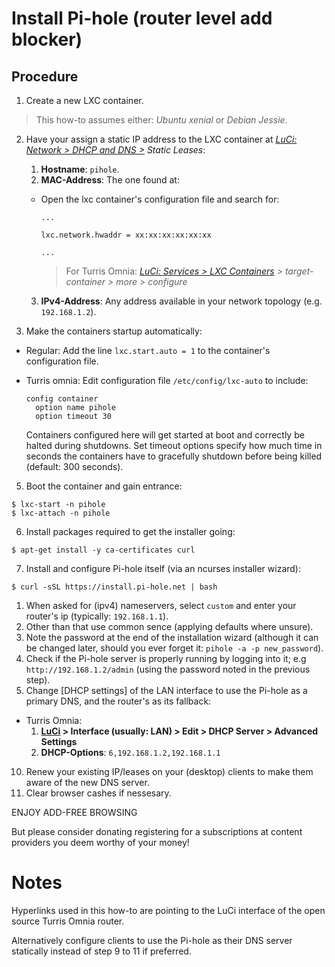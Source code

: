 # Install Pi-hole (router level add blocker)

## Procedure

1. Create a new LXC container.

  > This how-to assumes either: _Ubuntu xenial_ or _Debian Jessie_.

2. Have your assign a static IP address to the LXC container at *[LuCi: Network > DHCP and DNS >][1] Static Leases*:
    1. **Hostname**: `pihole`.
    2. **MAC-Address**: The one found at:
      - Open the lxc container's configuration file and search for:

        ```
        ...

        lxc.network.hwaddr = xx:xx:xx:xx:xx:xx

        ...
        ```
        > For Turris Omnia: *[LuCi: Services > LXC Containers][2] > target-container > more > configure*

    3. **IPv4-Address**: Any address available in your network topology (e.g. `192.168.1.2`).
4. Make the containers startup automatically:
  - Regular: Add the line `lxc.start.auto = 1` to the container's configuration file.
  - Turris omnia: Edit configuration file `/etc/config/lxc-auto` to include:

    ```shell
    config container
      option name pihole
      option timeout 30
    ```
    Containers configured here will get started at boot and correctly be halted during shutdowns. Set timeout options specify how much time in seconds the containers have to gracefully shutdown before being killed (default: 300 seconds).
5. Boot the container and gain entrance:

  ```shell
$ lxc-start -n pihole
$ lxc-attach -n pihole
```
6. Install packages required to get the installer going:

  ```shell
$ apt-get install -y ca-certificates curl
```
7. Install and configure Pi-hole itself (via an ncurses installer wizard):

  ```shell
$ curl -sSL https://install.pi-hole.net | bash
```
  1. When asked for (ipv4) nameservers, select `custom` and enter your router's ip (typically: `192.168.1.1`).
  2. Other than that use common sence (applying defaults where unsure).
  3. Note the password at the end of the installation wizard (although it can be changed later, should you ever forget it: `pihole -a -p new_password`).
8. Check if the Pi-hole server is properly running by logging into it; e.g `http://192.168.1.2/admin` (using the password noted in the previous step).
9. Change [DHCP settings] of the LAN interface to use the Pi-hole as a primary DNS, and the router's as its fallback:
  - Turris Omnia:
    1. **[LuCi][3] > Interface (usually: LAN) > Edit > DHCP Server > Advanced Settings**
    2. **DHCP-Options**: `6,192.168.1.2,192.168.1.1`
10. Renew your existing IP/leases on your (desktop) clients to make them aware of the new DNS server.
11. Clear browser cashes if nessesary.

ENJOY ADD-FREE BROWSING

But please consider donating registering for a subscriptions at content providers you deem worthy of your money!


# Notes

Hyperlinks used in this how-to are pointing to the LuCi interface of the open source Turris Omnia router.

Alternatively configure clients to use the Pi-hole as their DNS server statically instead of step 9 to 11 if preferred.


<!-- REFERENCES -->

[1]:http://192.168.1.1/cgi-bin/luci/admin/network/dhcp
[2]:http://192.168.1.1/cgi-bin/luci/admin/services/lxc
[3]:http://192.168.1.1/cgi-bin/luci/admin/network/network
